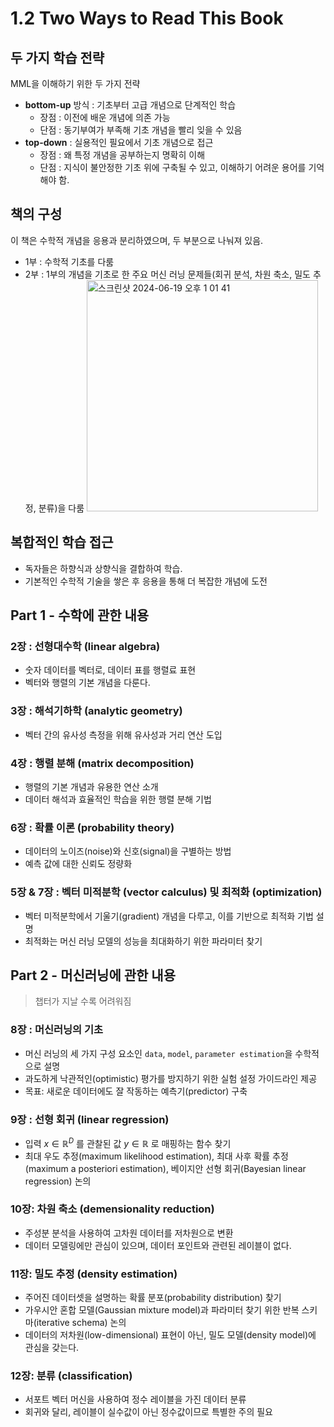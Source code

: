 # 1.2 Two Ways to Read This Book

## 두 가지 학습 전략
MML을 이해하기 위한 두 가지 전략
- **bottom-up** 방식 : 기초부터 고급 개념으로 단계적인 학습
  - 장점 : 이전에 배운 개념에 의존 가능
  - 단점 : 동기부여가 부족해 기초 개념을 빨리 잊을 수 있음
- **top-down** : 실용적인 필요에서 기초 개념으로 접근
  - 장점 : 왜 특정 개념을 공부하는지 명확히 이해
  - 단점 : 지식이 불안정한 기초 위에 구축될 수 있고, 이해하기 어려운 용어를 기억해야 함.

## 책의 구성
이 책은 수학적 개념을 응용과 분리하였으며, 두 부분으로 나눠져 있음.
- 1부 : 수학적 기초를 다룸
- 2부 : 1부의 개념을 기초로 한 주요 머신 러닝 문제들(회귀 분석, 차원 축소, 밀도 추정, 분류)을 다룸
  <img width="370" alt="스크린샷 2024-06-19 오후 1 01 41" src="https://github.com/star-books-coffee/MML/assets/101961939/917111b4-e95e-4b83-beab-457b227aef32">

## 복합적인 학습 접근
- 독자들은 하향식과 상향식을 결합하여 학습.
- 기본적인 수학적 기술을 쌓은 후 응용을 통해 더 복잡한 개념에 도전

## Part 1 - 수학에 관한 내용

### 2장 : 선형대수학 (linear algebra)
- 숫자 데이터를 벡터로, 데이터 표를 행렬료 표현
- 벡터와 행렬의 기본 개념을 다룬다.

### 3장 : 해석기하학 (analytic geometry)
- 벡터 간의 유사성 측정을 위해 유사성과 거리 연산 도입

### 4장 : 행렬 분해 (matrix decomposition)
- 행렬의 기본 개념과 유용한 연산 소개
- 데이터 해석과 효율적인 학습을 위한 행렬 분해 기법

### 6장 : 확률 이론 (probability theory)
- 데이터의 노이즈(noise)와 신호(signal)을 구별하는 방법
- 예측 값에 대한 신뢰도 정량화

### 5장 & 7장 : 벡터 미적분학 (vector calculus) 및 최적화 (optimization)
- 벡터 미적분학에서 기울기(gradient) 개념을 다루고, 이를 기반으로 최적화 기법 설명
- 최적화는 머신 러닝 모델의 성능을 최대화하기 위한 파라미터 찾기

## Part 2 - 머신러닝에 관한 내용
> 챕터가 지날 수록 어려워짐

### 8장 : 머신러닝의 기초
- 머신 러닝의 세 가지 구성 요소인 `data`, `model`, `parameter estimation`을 수학적으로 설명
- 과도하게 낙관적인(optimistic) 평가를 방지하기 위한 실험 설정 가이드라인 제공
- 목표: 새로운 데이터에도 잘 작동하는 예측기(predictor) 구축

### 9장 : 선형 회귀 (linear regression)
  - 입력 $x \in \mathbb{R}^D$ 를 관찰된 값 $y \in \mathbb{R}$ 로 매핑하는 함수 찾기
- 최대 우도 추정(maximum likelihood estimation), 최대 사후 확률 추정(maximum a posteriori estimation), 베이지안 선형 회귀(Bayesian linear regression) 논의

### 10장: 차원 축소 (demensionality reduction)
- 주성분 분석을 사용하여 고차원 데이터를 저차원으로 변환
- 데이터 모델링에만 관심이 있으며, 데이터 포인트와 관련된 레이블이 없다.

### 11장: 밀도 추정 (density estimation)
- 주어진 데이터셋을 설명하는 확률 분포(probability distribution) 찾기
- 가우시안 혼합 모델(Gaussian mixture model)과 파라미터 찾기 위한 반복 스키마(iterative schema) 논의
- 데이터의 저차원(low-dimensional) 표현이 아닌, 밀도 모델(density model)에 관심을 갖는다.

### 12장: 분류 (classification)
- 서포트 벡터 머신을 사용하여 정수 레이블을 가진 데이터 분류
- 회귀와 달리, 레이블이 실수값이 아닌 정수값이므로 특별한 주의 필요
